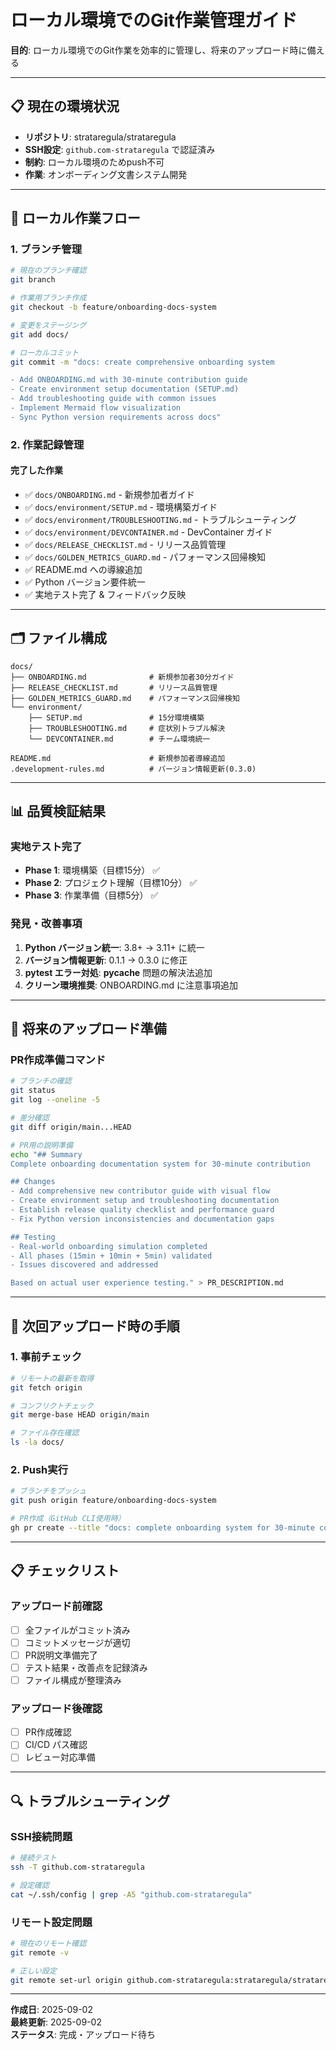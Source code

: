 # ローカル環境でのGit作業管理ガイド

**目的**: ローカル環境でのGit作業を効率的に管理し、将来のアップロード時に備える

---

## 📋 現在の環境状況

- **リポジトリ**: strataregula/strataregula
- **SSH設定**: `github.com-strataregula` で認証済み
- **制約**: ローカル環境のためpush不可
- **作業**: オンボーディング文書システム開発

---

## 🔧 ローカル作業フロー

### 1. ブランチ管理

```bash
# 現在のブランチ確認
git branch

# 作業用ブランチ作成
git checkout -b feature/onboarding-docs-system

# 変更をステージング
git add docs/

# ローカルコミット
git commit -m "docs: create comprehensive onboarding system

- Add ONBOARDING.md with 30-minute contribution guide
- Create environment setup documentation (SETUP.md)
- Add troubleshooting guide with common issues
- Implement Mermaid flow visualization
- Sync Python version requirements across docs"
```

### 2. 作業記録管理

#### 完了した作業
- ✅ `docs/ONBOARDING.md` - 新規参加者ガイド
- ✅ `docs/environment/SETUP.md` - 環境構築ガイド
- ✅ `docs/environment/TROUBLESHOOTING.md` - トラブルシューティング
- ✅ `docs/environment/DEVCONTAINER.md` - DevContainer ガイド
- ✅ `docs/RELEASE_CHECKLIST.md` - リリース品質管理
- ✅ `docs/GOLDEN_METRICS_GUARD.md` - パフォーマンス回帰検知
- ✅ README.md への導線追加
- ✅ Python バージョン要件統一
- ✅ 実地テスト完了 & フィードバック反映

---

## 🗂️ ファイル構成

```
docs/
├── ONBOARDING.md              # 新規参加者30分ガイド
├── RELEASE_CHECKLIST.md       # リリース品質管理
├── GOLDEN_METRICS_GUARD.md    # パフォーマンス回帰検知
└── environment/
    ├── SETUP.md               # 15分環境構築
    ├── TROUBLESHOOTING.md     # 症状別トラブル解決
    └── DEVCONTAINER.md        # チーム環境統一

README.md                      # 新規参加者導線追加
.development-rules.md          # バージョン情報更新(0.3.0)
```

---

## 📊 品質検証結果

### 実地テスト完了
- **Phase 1**: 環境構築（目標15分） ✅
- **Phase 2**: プロジェクト理解（目標10分） ✅  
- **Phase 3**: 作業準備（目標5分） ✅

### 発見・改善事項
1. **Python バージョン統一**: 3.8+ → 3.11+ に統一
2. **バージョン情報更新**: 0.1.1 → 0.3.0 に修正
3. **pytest エラー対処**: __pycache__ 問題の解決法追加
4. **クリーン環境推奨**: ONBOARDING.md に注意事項追加

---

## 🚀 将来のアップロード準備

### PR作成準備コマンド
```bash
# ブランチの確認
git status
git log --oneline -5

# 差分確認
git diff origin/main...HEAD

# PR用の説明準備
echo "## Summary
Complete onboarding documentation system for 30-minute contribution

## Changes  
- Add comprehensive new contributor guide with visual flow
- Create environment setup and troubleshooting documentation
- Establish release quality checklist and performance guard
- Fix Python version inconsistencies and documentation gaps

## Testing
- Real-world onboarding simulation completed
- All phases (15min + 10min + 5min) validated
- Issues discovered and addressed

Based on actual user experience testing." > PR_DESCRIPTION.md
```

---

## 🎯 次回アップロード時の手順

### 1. 事前チェック
```bash
# リモートの最新を取得
git fetch origin

# コンフリクトチェック
git merge-base HEAD origin/main

# ファイル存在確認
ls -la docs/
```

### 2. Push実行
```bash
# ブランチをプッシュ
git push origin feature/onboarding-docs-system

# PR作成（GitHub CLI使用時）
gh pr create --title "docs: complete onboarding system for 30-minute contribution" --body-file PR_DESCRIPTION.md
```

---

## 📋 チェックリスト

### アップロード前確認
- [ ] 全ファイルがコミット済み
- [ ] コミットメッセージが適切
- [ ] PR説明文準備完了
- [ ] テスト結果・改善点を記録済み
- [ ] ファイル構成が整理済み

### アップロード後確認  
- [ ] PR作成確認
- [ ] CI/CD パス確認
- [ ] レビュー対応準備

---

## 🔍 トラブルシューティング

### SSH接続問題
```bash
# 接続テスト
ssh -T github.com-strataregula

# 設定確認
cat ~/.ssh/config | grep -A5 "github.com-strataregula"
```

### リモート設定問題
```bash
# 現在のリモート確認
git remote -v

# 正しい設定
git remote set-url origin github.com-strataregula:strataregula/strataregula.git
```

---

**作成日**: 2025-09-02  
**最終更新**: 2025-09-02  
**ステータス**: 完成・アップロード待ち